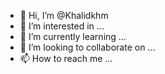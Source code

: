 - 👋 Hi, I’m @Khalidkhm
- 👀 I’m interested in ...
- 🌱 I’m currently learning ...
- 💞️ I’m looking to collaborate on ...
- 📫 How to reach me ...

<!---
Khalidkhm/Khalidkhm is a ✨ special ✨ repository because its `README.md` (this file) appears on your GitHub profile.
You can click the Preview link to take a look at your changes.
--->
